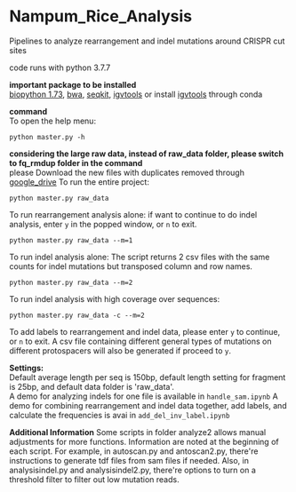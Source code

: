 # Nampum_Rice_Analysis
Pipelines to analyze rearrangement and indel mutations around CRISPR cut sites

code runs with python 3.7.7

**important package to be installed**   
[biopython 1.73](https://biopython.org/wiki/Download), [bwa](https://github.com/lh3/bwa),  [seqkit](https://bioinf.shenwei.me/seqkit/), [igvtools](https://software.broadinstitute.org/software/igv/igvtools_commandline) or install [igvtools](https://anaconda.org/bioconda/igvtools) through conda

**command**  
To open the help menu:
```
python master.py -h
```
**considering the large raw data, instead of raw_data folder, please switch to fq_rmdup folder in the command**  
please Download the new files with duplicates removed through [google_drive](https://drive.google.com/file/d/1tIpMmEEspo4TAkHv1L00cC-XOf0B0Lzu/view?usp=sharing)
To run the entire project:
```
python master.py raw_data
```
To run rearrangement analysis alone:
if want to continue to do indel analysis, enter ```y``` in the popped window, or ```n``` to exit.
```
python master.py raw_data --m=1
```
To run indel analysis alone:
The script returns 2 csv files with the same counts for indel mutations but transposed column and row names.
```
python master.py raw_data --m=2
```
To run indel analysis with high coverage over sequences:
```
python master.py raw_data -c --m=2
```
To add labels to rearrangement and indel data, please enter ```y``` to continue, or ```n``` to exit.
A csv file containing different general types of mutations on different protospacers will also be generated if proceed to ```y```.

**Settings:**  
Default average length per seq is 150bp, default length setting for fragment is 25bp, and default data folder is 'raw_data'.  
A demo for analyzing indels for one file is available in ```handle_sam.ipynb```
A demo for combining rearrangement and indel data together, add labels, and calculate the frequencies is avai in ```add_del_inv_label.ipynb```

**Additional Information**
Some scripts in folder analyze2 allows manual adjustments for more functions. Information are noted at the beginning of each script.
For example, in autoscan.py and antoscan2.py, there're instructions to generate tdf files from sam files if needed.
Also, in analysisindel.py and analysisindel2.py, there're options to turn on a threshold filter to filter out low mutation reads.
